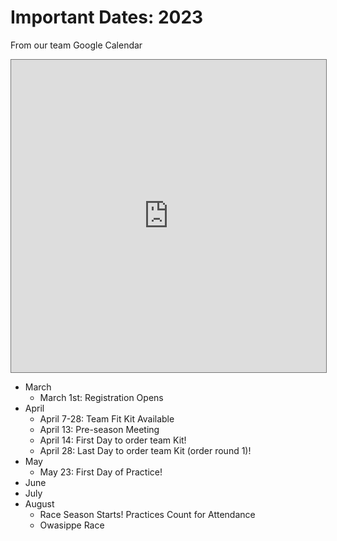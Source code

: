 # Important Dates: 2023

From our team Google Calendar

<iframe src="https://calendar.google.com/calendar/embed?height=600&wkst=1&bgcolor=%23de5631&ctz=America%2FDetroit&mode=AGENDA&src=YnJpZ2h0b25jeWNsaW5nZG9nc0BnbWFpbC5jb20&src=Y191Ymw4cTB0N2pjOWIyc3ZwcHZyNzhpZDFic0Bncm91cC5jYWxlbmRhci5nb29nbGUuY29t&color=%2331B9DE&color=%2331B9DE" style="border:solid 1px #777" width="100%" height="500" frameborder="0" scrolling="no"></iframe>

* March
  * March 1st: Registration Opens
* April
  * April 7-28: Team Fit Kit Available
  * April 13: Pre-season Meeting
  * April 14: First Day to order team Kit!
  * April 28: Last Day to order team Kit (order round 1)!
* May
  * May 23: First Day of Practice!
* June
* July
* August
  * Race Season Starts! Practices Count for Attendance
  * Owasippe Race

